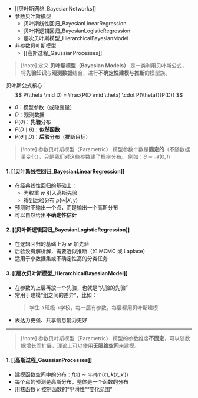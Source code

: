 

- [[贝叶斯网络_BayesianNetworks]]
- 参数贝叶斯模型
	- 贝叶斯线性回归_BayesianLinearRegression
	- 贝叶斯逻辑回归_BayesianLogisticRegression
	- 层次贝叶斯模型_HierarchicalBayesianModel
- 非参数贝叶斯模型
	- [[高斯过程_GaussianProcesses]]



> [!note] 定义
> **贝叶斯模型（Bayesian Models）** 是一类利用贝叶斯公式，将**先验知识**与**观测数据**结合，进行**不确定性建模与推断**的模型族。

贝叶斯公式核心：
$$
P(\theta \mid D) = \frac{P(D \mid \theta) \cdot P(\theta)}{P(D)}
$$
- $\theta$：模型参数（或隐变量）
- $D$：观测数据
- $P(\theta)$：**先验**分布
- $P(D \mid \theta)$：**似然函数**
- $P(\theta \mid D)$：**后验**分布（推断目标）


>[!note] 参数贝叶斯模型（Parametric）
>模型参数个数是**固定的**（不随数据量变化），只是我们对这些参数建了概率分布。
例如：$\theta \sim \mathcal{N}(0, I)$

#### 1. [[贝叶斯线性回归_BayesianLinearRegression]]

- 在经典线性回归的基础上：
	- 为权重 $w$ 引入高斯先验
	- 得到后验分布 $p(w|X, y)$
- 预测时不输出一个点，而是输出一个高斯分布
- 可以自然给出**不确定性估计**

#### 2. [[贝叶斯逻辑回归_BayesianLogisticRegression]]

- 在逻辑回归的基础上为 $w$ 加先验
- 后验没有解析解，需要近似推断（如 MCMC 或 Laplace）
- 适用于小数据集或不确定性高的分类任务

#### 3. [[层次贝叶斯模型_HierarchicalBayesianModel]]

- 在参数的上层再放一个先验，也就是“先验的先验”
- 常用于建模“组之间的差异”，比如：
  > 学生→班级→学校，每一层有参数，每层都用贝叶斯建模
- 表达力更强、共享信息能力更好


---


>[!note] 参数贝叶斯模型（Parametric）
>模型的参数维度**不固定**，可以随数据增长而扩展，理论上可以使用**无限维空间**来建模。


#### 1. [[高斯过程_GaussianProcesses]]

- 建模函数空间中的分布：$f(x) \sim \mathcal{GP}(m(x), k(x, x'))$
- 每个点的预测是高斯分布，整体是一个函数的分布
- 用核函数 $k$ 控制函数的“平滑性”“变化范围”

